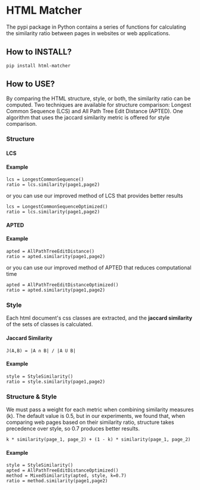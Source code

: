 # HTML Matcher

The pypi package in Python contains a series of functions for calculating the similarity ratio between pages in websites
or web applications.

## How to INSTALL?

```
pip install html-matcher
```

## How to USE?

By comparing the HTML structure, style, or both, the similarity ratio can be computed. Two techniques are available for
structure comparison: Longest Common Sequence (LCS) and All Path Tree Edit Distance (APTED). One algorithm that uses the
jaccard similarity metric is offered for style comparison.

### Structure

#### LCS

#### Example

```
lcs = LongestCommonSequence()
ratio = lcs.similarity(page1,page2)
```

or you can use our improved method of LCS that provides better results

```
lcs = LongestCommonSequenceOptimized()
ratio = lcs.similarity(page1,page2)
```

#### APTED

#### Example

```
apted = AllPathTreeEditDistance()
ratio = apted.similarity(page1,page2)
```

or you can use our improved method of APTED that reduces computational time

```
apted = AllPathTreeEditDistanceOptimized()
ratio = apted.similarity(page1,page2)
```

### Style

Each html document's css classes are extracted, and the **jaccard similarity** of the sets of classes is calculated.

#### Jaccard Similarity

```
J(A,B) = |A ∩ B| / |A U B|
```

#### Example

```
style = StyleSimilarity()
ratio = style.similarity(page1,page2)
```

### Structure & Style

We must pass a weight for each metric when combining similarity measures (k). The default value is 0.5, but in our
experiments, we found that, when comparing web pages based on their similarity ratio, structure takes precedence over
style, so 0.7 produces better results.

```
k * similarity(page_1, page_2) + (1 - k) * similarity(page_1, page_2)
```

#### Example

```
style = StyleSimilarity()
apted = AllPathTreeEditDistanceOptimized()
method = MixedSimilarity(apted, style, k=0.7)
ratio = method.similarity(page1,page2)
```